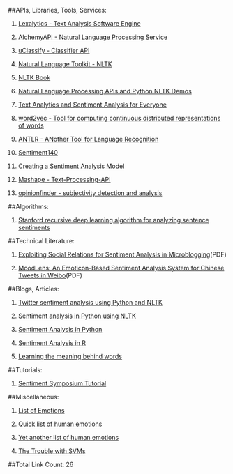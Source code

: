 ##APIs, Libraries, Tools, Services:

1. [Lexalytics - Text Analysis Software Engine](http://www.lexalytics.com/)

2. [AlchemyAPI - Natural Language Processing Service](http://www.alchemyapi.com/)

3. [uClassify - Classifier API](http://www.uclassify.com/)

4. [Natural Language Toolkit - NLTK](http://nltk.org/)

5. [NLTK Book](http://nltk.org/book/)

6. [Natural Language Processing APIs and Python NLTK Demos](http://text-processing.com/)

7. [Text Analytics and Sentiment Analysis for Everyone](https://semantria.com/)

8. [word2vec - Tool for computing continuous distributed representations of words](https://code.google.com/p/word2vec/)

9. [ANTLR - ANother Tool for Language Recognition](http://www.antlr.org/index.html)

10. [Sentiment140](http://help.sentiment140.com/api)

11. [Creating a Sentiment Analysis Model](https://developers.google.com/prediction/docs/sentiment_analysis)

12. [Mashape - Text-Processing-API](https://www.mashape.com/japerk/text-processing#!documentation)

13. [opinionfinder - subjectivity detection and analysis](https://code.google.com/p/opinionfinder/)

##Algorithms:

1. [Stanford recursive deep learning algorithm for analyzing sentence sentiments](http://engineering.stanford.edu/news/stanford-algorithm-analyzes-sentence-sentiment-advances-machine-learning)

##Technical Literature:

1. [Exploiting Social Relations for Sentiment Analysis in Microblogging](http://www-connex.lip6.fr/~gallinar/gallinari/uploads/Teaching/WSDM2013-p537-hu.pdf)(PDF)

2. [MoodLens: An Emoticon-Based Sentiment Analysis System for Chinese Tweets in Weibo](http://ipv6.nlsde.buaa.edu.cn/paper/kdd2012-demo-moodlens.pdf)(PDF)

##Blogs, Articles: 

1. [Twitter sentiment analysis using Python and NLTK](http://www.laurentluce.com/posts/twitter-sentiment-analysis-using-python-and-nltk/)

2. [Sentiment analysis in Python using NLTK](http://www.sjwhitworth.com/sentiment-analysis-in-python-using-nltk/)

3. [Sentiment Analysis in Python](http://andybromberg.com/sentiment-analysis-python)

4. [Sentiment Analysis in R](http://andybromberg.com/sentiment-analysis/)

5. [Learning the meaning behind words](http://google-opensource.blogspot.in/2013/08/learning-meaning-behind-words.html)

##Tutorials:

1. [Sentiment Symposium Tutorial](http://sentiment.christopherpotts.net/)

##Miscellaneous:

1. [List of Emotions](http://www.findingauthentichappiness.com/list-of-emotions.html)

2. [Quick list of human emotions](http://www.professional-counselling.com/list-of-human-emotions.html)

3. [Yet another list of human emotions](http://www.buzzle.com/articles/list-of-human-emotions.html)

4. [The Trouble with SVMs](http://v1v3kn.tumblr.com/post/47193952400/the-trouble-with-svms)


##Total Link Count: 26
